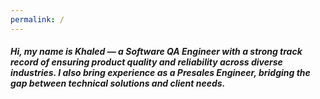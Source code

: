 ```yaml
---
permalink: /
---
```


##### Hi, my name is Khaled — a Software QA Engineer with a strong track record of ensuring product quality and reliability across diverse industries. I also bring experience as a Presales Engineer, bridging the gap between technical solutions and client needs.
